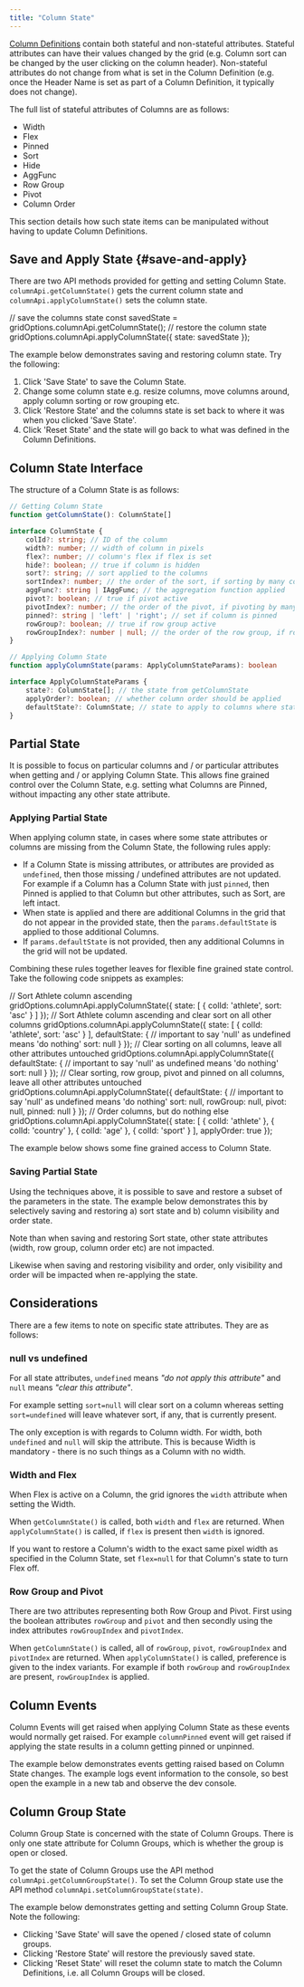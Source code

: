 ```yaml
---
title: "Column State"
---
```


[Column Definitions](../column-definitions/) contain both stateful and non-stateful attributes. Stateful attributes can
have their values changed by the grid (e.g. Column sort can be changed by the user clicking on the column header).
Non-stateful attributes do not change from what is set in the Column Definition (e.g. once the Header Name is set as
part of a Column Definition, it typically does not change).

The full list of stateful attributes of Columns are as follows:

- Width
- Flex
- Pinned
- Sort
- Hide
- AggFunc
- Row Group
- Pivot
- Column Order

This section details how such state items can be manipulated without having to update Column Definitions.

## Save and Apply State {#save-and-apply}

There are two API methods provided for getting and setting Column State. `columnApi.getColumnState()` gets the current
column state and `columnApi.applyColumnState()` sets the column state.

<snippet>
// save the columns state
const savedState = gridOptions.columnApi.getColumnState();
// restore the column state
gridOptions.columnApi.applyColumnState({ state: savedState });
</snippet>

The example below demonstrates saving and restoring column state. Try the following:

1. Click 'Save State' to save the Column State.
1. Change some column state e.g. resize columns, move columns around, apply column sorting or row grouping etc.
1. Click 'Restore State' and the columns state is set back to where it was when you clicked 'Save State'.
1. Click 'Reset State' and the state will go back to what was defined in the Column Definitions.

<grid-example title='Save and Apply State' name='save-apply-state' type='generated' options='{ "enterprise": true }'></grid-example>

## Column State Interface

The structure of a Column State is as follows:

```ts
// Getting Column State
function getColumnState(): ColumnState[]

interface ColumnState {
    colId?: string; // ID of the column
    width?: number; // width of column in pixels
    flex?: number; // column's flex if flex is set
    hide?: boolean; // true if column is hidden
    sort?: string; // sort applied to the columns
    sortIndex?: number; // the order of the sort, if sorting by many columns
    aggFunc?: string | IAggFunc; // the aggregation function applied
    pivot?: boolean; // true if pivot active
    pivotIndex?: number; // the order of the pivot, if pivoting by many columns
    pinned?: string | 'left' | 'right'; // set if column is pinned
    rowGroup?: boolean; // true if row group active
    rowGroupIndex?: number | null; // the order of the row group, if row grouping by many columns
}

// Applying Column State
function applyColumnState(params: ApplyColumnStateParams): boolean

interface ApplyColumnStateParams {
    state?: ColumnState[]; // the state from getColumnState
    applyOrder?: boolean; // whether column order should be applied
    defaultState?: ColumnState; // state to apply to columns where state is missing for those columns
}
```

## Partial State

It is possible to focus on particular columns and / or particular attributes when getting and / or applying Column
State. This allows fine grained control over the Column State, e.g. setting what Columns are Pinned, without impacting
any other state attribute.

### Applying Partial State

When applying column state, in cases where some state attributes or columns are missing from the Column State,
the following rules apply:

- If a Column State is missing attributes, or attributes are provided as `undefined`, then those missing / undefined
attributes are not updated. For example if a Column has a Column State with just `pinned`, then Pinned is applied to
that Column but other attributes, such as Sort, are left intact.
- When state is applied and there are additional Columns in the grid that do not appear in the provided state, then the
`params.defaultState` is applied to those additional Columns.
- If `params.defaultState` is not provided, then any additional Columns in the grid will not be updated.

Combining these rules together leaves for flexible fine grained state control. Take the following code snippets as
examples:

<snippet>
// Sort Athlete column ascending
gridOptions.columnApi.applyColumnState({
    state: [
        {
            colId: 'athlete',
            sort: 'asc'
        }
    ]
});
// Sort Athlete column ascending and clear sort on all other columns
gridOptions.columnApi.applyColumnState({
    state: [
        {
            colId: 'athlete',
            sort: 'asc'
        }
    ],
    defaultState: {
        // important to say 'null' as undefined means 'do nothing'
        sort: null
    }
});
// Clear sorting on all columns, leave all other attributes untouched
gridOptions.columnApi.applyColumnState({
    defaultState: {
        // important to say 'null' as undefined means 'do nothing'
        sort: null
    }
});
// Clear sorting, row group, pivot and pinned on all columns, leave all other attributes untouched
gridOptions.columnApi.applyColumnState({
    defaultState: {
        // important to say 'null' as undefined means 'do nothing'
        sort: null,
        rowGroup: null,
        pivot: null,
        pinned: null
    }
});
// Order columns, but do nothing else
gridOptions.columnApi.applyColumnState({
    state: [
        { colId: 'athlete' },
        { colId: 'country' },
        { colId: 'age' },
        { colId: 'sport' }
    ],
    applyOrder: true
});
</snippet>

The example below shows some fine grained access to Column State.

<grid-example title='Fine Grained State' name='fine-grained-state' type='mixed' options='{ "enterprise": true }'></grid-example>

### Saving Partial State

Using the techniques above, it is possible to save and restore a subset of the parameters in the state.
The example below demonstrates this by selectively saving and restoring a) sort state and
b) column visibility and order state.

Note than when saving and restoring Sort state, other state attributes (width, row group, column order etc)
are not impacted.

Likewise when saving and restoring visibility and order, only visibility and order will be impacted when
re-applying the state.

<grid-example title='Selective State' name='selective-state' type='generated' options='{ "enterprise": true }'></grid-example>

## Considerations

There are a few items to note on specific state attributes. They are as follows:

### **null** vs **undefined**

For all state attributes, `undefined` means _"do not apply this attribute"_ and `null` means _"clear this attribute"_.

For example setting `sort=null` will clear sort on a column whereas setting
`sort=undefined` will leave whatever sort, if any, that is currently present.

The only exception is with regards to Column width. For width, both `undefined`
and `null` will skip the attribute. This is because Width is mandatory - there
is no such things as a Column with no width.

### Width and Flex

When Flex is active on a Column, the grid ignores the `width` attribute when setting the Width.

When `getColumnState()` is called, both `width` and `flex` are returned.
When `applyColumnState()` is called, if `flex` is present then `width` is
ignored.

If you want to restore a Column's width to the exact same pixel width as specified in the Column State,
set `flex=null` for that Column's state to turn Flex off.

### Row Group and Pivot

There are two attributes representing both Row Group and Pivot. First using the boolean attributes
`rowGroup` and `pivot` and then secondly using the index attributes `rowGroupIndex`
and `pivotIndex`.

When `getColumnState()` is called, all of `rowGroup`, `pivot`,
`rowGroupIndex` and `pivotIndex` are returned. When
`applyColumnState()` is called, preference is given to the index variants. For example
if both `rowGroup` and `rowGroupIndex` are present, `rowGroupIndex`
is applied.

## Column Events

Column Events will get raised when applying Column State as these events would
normally get raised. For example `columnPinned` event will get raised if applying
the state results in a column getting pinned or unpinned.

The example below demonstrates events getting raised based on Column State changes.
The example logs event information to the console, so best open the example in
a new tab and observe the dev console.

<grid-example title='Column Events' name='column-events' type='generated' options='{ "enterprise": true }'></grid-example>

## Column Group State

Column Group State is concerned with the state of Column Groups. There is only one state attribute for Column Groups,
which is whether the group is open or closed.

To get the state of Column Groups use the API method `columnApi.getColumnGroupState()`. To
set the Column Group state use the API method `columnApi.setColumnGroupState(state)`.

The example below demonstrates getting and setting Column Group State. Note the following:

- Clicking 'Save State' will save the opened / closed state of column groups.
- Clicking 'Restore State' will restore the previously saved state.
- Clicking 'Reset State' will reset the column state to match the Column Definitions,
i.e. all Column Groups will be closed.

<grid-example title='Column Group State' name='column-group-state' type='generated' options='{ "enterprise": true }'></grid-example>
